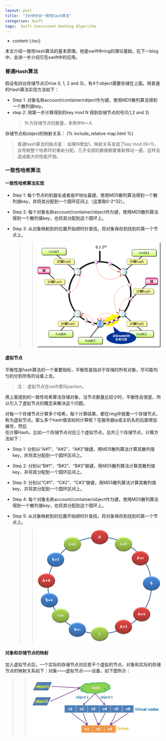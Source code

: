 ```yaml
---
layout: post
title:  "3分钟学会一致性hash算法"
categories: Swift
tags:  Swift Consistent Hashing Algorithm
---
```


* content
{:toc}

本文介绍一致性hash算法的基本原理。他是swift中ring的理论基础，在下一blog中，会进一步介绍它在swift中的应用。





###  普通Hash算法

假设有四台存储节点(Drive 0, 1, 2 and 3)，有4个object需要存储在上面。用普通的Hash算法实现方法如下：    

 - Step 1: 对象名称account/container/object作为键，使用MD5散列算法得到一个散列值key，    
 - step 2: 用第一步计算得到的key mod N 得到存储节点的号(0,1,2 and 3)    
   > N:为存储节点的数量，本例中N＝4.    
    
存储节点和object的映射关系：
   {% include_relative map.html %}    

    
> 普通hash算法的缺点是： 如果N增加1，映射关系变成了key mod (N+1)，会导致整个哈希环的重新分配，几乎全部的数据都要重新移动一遍，这样会造成极大的性能开销。


###  一致性哈希算法  

#### 一致性哈希算法实现      
    
-  Step 1: 每个节点的机器名或者是IP地址最键，使用MD5散列算法得到一个散列值key，并将其分配到一个圆环区间上（这里取0-2^32）。     
-  Step 2: 每个对象名称account/container/object作为键，使用MD5散列算法得到一个散列值key，也将其分配到这个圆环上。
-  Step 3: 从对象映射到的位置开始顺时针查找，将对象保存到找到的第一个节点上。
   
   > > ![](/assets/cons_hash.jpg)
   
 
#### 虚拟节点
   平衡性是hash算法的一个重要指标，平衡性是指对于存储的所有对象，尽可能均匀的分到所有的设备上去。
   > 注： 虚拟节点在swift里叫partion。
   
   用上面提到的一致性哈希算法存储对象，当节点数量比较少时，平衡性会很差，所以引入了虚拟节点的概念来解决这个问题。        
  
   对每一个存储节点计算多个哈希，每个计算结果，都在ring中放置一个存储节点，称为虚拟节点。那么多个hash值该如何计算呢？在服务器ip或主机名的后面增加编号，然后   
   在计算Hash。比如一个存储节点对应三个虚拟节点，总共三个存储节点，计算方法如下：
      
   -  Step 1: 分别以“A#1”、“A#2”、“A#3”做键，用MD5散列算法计算其散列值key，并将其分配到一个圆环区间上。
         
   -   Step 2: 分别以“B#1”、“B#2”、“B#3”做键，用MD5散列算法计算其散列值key，并将其分配到一个圆环区间上。
       
   -   Step 3: 分别以“C#1”、“C#2”、“C#3”做键，用MD5散列算法计算其散列值key，并将其分配到一个圆环区间上。   
    
   -  Step 4: 每个对象名称account/container/object作为键，使用MD5散列算法得到一个散列值key，也将其分配到这个圆环上。 
      
   -  Step 5: 从对象映射到的位置开始顺时针查找，将对象保存到找到的第一个节点上。
   
      > > ![](/assets/ch2.png)
      
 
#### 对象和存储节点的映射    
 加入虚拟节点后，一个实际的存储节点对应若干个虚拟的节点，对象和实际的存储节点的映射关系如下：对象——虚拟节点——设备，如下图所示：
  > > ![](/assets/vnode.JPG)
